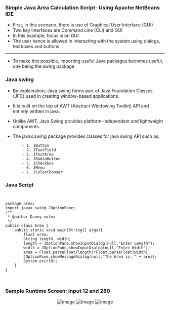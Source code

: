 ### Simple Java Area Calculation Script- Using Apache NetBeans IDE

- First, in this scenario, there is use of Graphical User Interface (GUI)
- Two key interfaces are Command Line (CLI) and GUI
- In this example, focus is on GUI
- The user hence is allowed in interacting with the system using dialogs, textboxes and buttons

<hr>

- To make this possible, importing useful Java packages becomes useful, one being the swing package
### Java swing
- By explaination; Java swing forms part of Java Foundation Classes (JFC) used in creating window-based applications.
- It is built on the top of AWT (Abstract Windowing Toolkit) API and entirely written in java.
- Unlike AWT, Java Swing provides platform-independent and lightweight components.
- The javax.swing package provides classes for java swing API such as;

          - 1. JButton
          - 2. JTextField
          - 3. JTextArea
          - 4. JRadioButton
          - 5. JCheckbox
          - 6. JMenu
          - 7. JColorChooser
### Java Script
<code>
<pre>
package area;
import javax.swing.JOptionPane;
/**
 * @author Danny-votez
 */
public class Area {    
    public static void main(String[] args){
        float area;
        String length, width;        
        length = JOptionPane.showInputDialog(null,"Enter Length");
        width = JOptionPane.showInputDialog(null,"Enter Width");
        area = Float.parseFloat(length)*Float.parseFloat(width);
        JOptionPane.showMessageDialog(null,"The Area is: " + area);        
        System.exit(0);
    }
}
</pre> 
</code>

### Sample Runtime Screen: Input 12 and 280
<div align="center">

![image](https://user-images.githubusercontent.com/77758884/137625874-f56776ef-c4d8-41ca-ae04-3ccadbf87cdc.png) ![image](https://user-images.githubusercontent.com/77758884/137625909-e1fe0a31-bfef-4aed-86d0-e0f93b718662.png) ![image](https://user-images.githubusercontent.com/77758884/137625891-9c4790d8-c9ed-46ab-bbc3-7316b23ef811.png)
</div>

